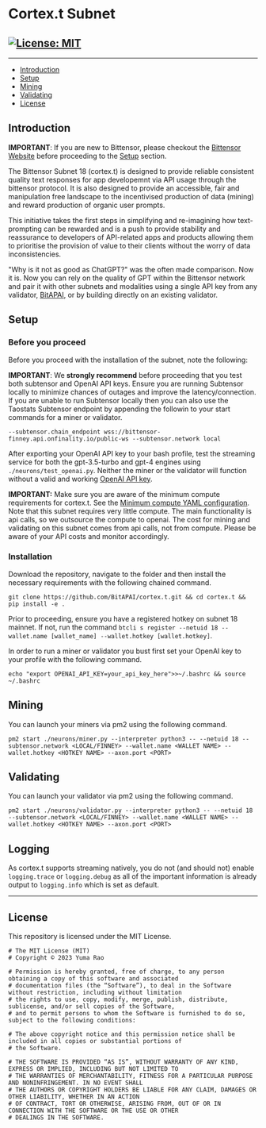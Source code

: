 <div align="left">

# **Cortex.t Subnet** <!-- omit in toc -->
[![License: MIT](https://img.shields.io/badge/License-MIT-yellow.svg)](https://opensource.org/licenses/MIT) 
---

---
- [Introduction](#introduction)
- [Setup](#setup)
- [Mining](#mining)
- [Validating](#validating)
- [License](#license)


## Introduction

**IMPORTANT**: If you are new to Bittensor, please checkout the [Bittensor Website](https://bittensor.com/) before proceeding to the [Setup](#setup) section. 

The Bittensor Subnet 18 (cortex.t) is designed to provide reliable consistent quality text responses for app developemnt via API usage through the bittensor protocol. It is also designed to provide an accessible, fair and manipulation free landscape to the incentivised production of data (mining) and reward production of organic user prompts. 

This initiative takes the first steps in simplifying and re-imagining how text-prompting can be rewarded and is a push to provide stability and reassurance to developers of API-related apps and products allowing them to prioritise the provision of value to their clients without the worry of data inconsistencies. 

"Why is it not as good as ChatGPT?" was the often made comparison. Now it is. Now you can rely on the quality of GPT within the Bittensor network and pair it with other subnets and modalities using a single API key from any validator, [BitAPAI](https://bitapai.io), or by building directly on an existing validator.


## Setup

### Before you proceed
Before you proceed with the installation of the subnet, note the following: 

**IMPORTANT**: We **strongly recommend** before proceeding that you test both subtensor and OpenAI API keys. Ensure you are running Subtensor locally to minimize chances of outages and improve the latency/connection. If you are unable to run Subtensor locally then you can also use the Taostats Subtensor endpoint by appending the followin to your start commands for a miner or validator.

```--subtensor.chain_endpoint wss://bittensor-finney.api.onfinality.io/public-ws --subtensor.network local```

After exporting your OpenAI API key to your bash profile, test the streaming service for both the gpt-3.5-turbo and gpt-4 engines using ```./neurons/test_openai.py```. Neither the miner or the validator will function without a valid and working [OpenAI API key](https://platform.openai.com/). 

**IMPORTANT:** Make sure you are aware of the minimum compute requirements for cortex.t. See the [Minimum compute YAML configuration](./min_compute.yml).
Note that this subnet requires very little compute. The main functionality is api calls, so we outsource the compute to openai. The cost for mining and validating on this subnet comes from api calls, not from compute. Please be aware of your API costs and monitor accordingly.


### Installation

Download the repository, navigate to the folder and then install the necessary requirements with the following chained command.

```git clone https://github.com/BitAPAI/cortex.t.git && cd cortex.t && pip install -e .```

Prior to proceeding, ensure you have a registered hotkey on subnet 18 mainnet. If not, run the command `btcli s register --netuid 18 --wallet.name [wallet_name] --wallet.hotkey [wallet.hotkey]`.

In order to run a miner or validator you bust first set your OpenAI key to your profile with the following command.

```echo "export OPENAI_API_KEY=your_api_key_here">>~/.bashrc && source ~/.bashrc```


## Mining

You can launch your miners via pm2 using the following command. 

`pm2 start ./neurons/miner.py --interpreter python3 -- --netuid 18 --subtensor.network <LOCAL/FINNEY> --wallet.name <WALLET NAME> --wallet.hotkey <HOTKEY NAME> --axon.port <PORT>`


## Validating

You can launch your validator via pm2 using the following command.

`pm2 start ./neurons/validator.py --interpreter python3 -- --netuid 18 --subtensor.network <LOCAL/FINNEY> --wallet.name <WALLET NAME> --wallet.hotkey <HOTKEY NAME> --axon.port <PORT>`


## Logging

As cortex.t supports streaming natively, you do not (and should not) enable `logging.trace` or `logging.debug` as all of the important information is already output to `logging.info` which is set as default.

---

## License
This repository is licensed under the MIT License.
```text
# The MIT License (MIT)
# Copyright © 2023 Yuma Rao

# Permission is hereby granted, free of charge, to any person obtaining a copy of this software and associated
# documentation files (the “Software”), to deal in the Software without restriction, including without limitation
# the rights to use, copy, modify, merge, publish, distribute, sublicense, and/or sell copies of the Software,
# and to permit persons to whom the Software is furnished to do so, subject to the following conditions:

# The above copyright notice and this permission notice shall be included in all copies or substantial portions of
# the Software.

# THE SOFTWARE IS PROVIDED “AS IS”, WITHOUT WARRANTY OF ANY KIND, EXPRESS OR IMPLIED, INCLUDING BUT NOT LIMITED TO
# THE WARRANTIES OF MERCHANTABILITY, FITNESS FOR A PARTICULAR PURPOSE AND NONINFRINGEMENT. IN NO EVENT SHALL
# THE AUTHORS OR COPYRIGHT HOLDERS BE LIABLE FOR ANY CLAIM, DAMAGES OR OTHER LIABILITY, WHETHER IN AN ACTION
# OF CONTRACT, TORT OR OTHERWISE, ARISING FROM, OUT OF OR IN CONNECTION WITH THE SOFTWARE OR THE USE OR OTHER
# DEALINGS IN THE SOFTWARE.
```

